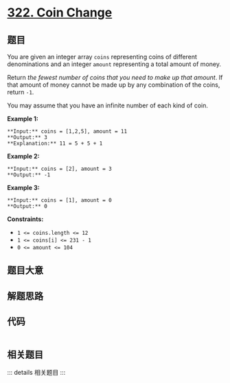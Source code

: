 # [322. Coin Change](https://leetcode.com/problems/coin-change)

## 题目

You are given an integer array `coins` representing coins of different
denominations and an integer `amount` representing a total amount of money.

Return _the fewest number of coins that you need to make up that amount_. If
that amount of money cannot be made up by any combination of the coins, return
`-1`.

You may assume that you have an infinite number of each kind of coin.



**Example 1:**

    
    
    **Input:** coins = [1,2,5], amount = 11
    **Output:** 3
    **Explanation:** 11 = 5 + 5 + 1
    

**Example 2:**

    
    
    **Input:** coins = [2], amount = 3
    **Output:** -1
    

**Example 3:**

    
    
    **Input:** coins = [1], amount = 0
    **Output:** 0
    



**Constraints:**

  * `1 <= coins.length <= 12`
  * `1 <= coins[i] <= 231 - 1`
  * `0 <= amount <= 104`


## 题目大意

## 解题思路

## 代码

```javascript

```

## 相关题目

::: details 相关题目
:::
